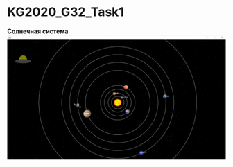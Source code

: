 # KG2020_G32_Task1
<b> Солнечная система
<img src="https://github.com/JolyRain/KG2020_G32_Task1/blob/master/screenshott.png?raw=true" />
